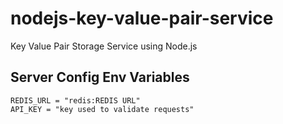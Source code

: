 # nodejs-key-value-pair-service
Key Value Pair Storage Service using Node.js

## Server Config Env Variables
```
REDIS_URL = "redis:REDIS URL"
API_KEY = "key used to validate requests"
```